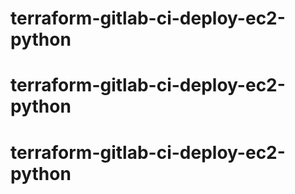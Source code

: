 # terraform-gitlab-ci-deploy-ec2-python

# terraform-gitlab-ci-deploy-ec2-python
# terraform-gitlab-ci-deploy-ec2-python
